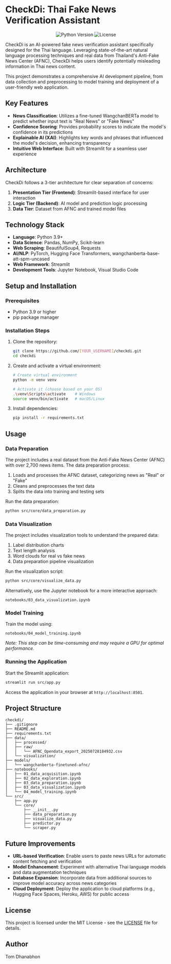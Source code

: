 # CheckDi: Thai Fake News Verification Assistant

<p align="center">
  <img src="https://img.shields.io/badge/Python-3.9%2B-blue" alt="Python Version">
  <img src="https://img.shields.io/badge/License-MIT-green" alt="License">
</p>

CheckDi is an AI-powered fake news verification assistant specifically designed for the Thai language. Leveraging state-of-the-art natural language processing techniques and real data from Thailand's Anti-Fake News Center (AFNC), CheckDi helps users identify potentially misleading information in Thai news content.

This project demonstrates a comprehensive AI development pipeline, from data collection and preprocessing to model training and deployment of a user-friendly web application.

## Key Features

- **News Classification**: Utilizes a fine-tuned WangchanBERTa model to predict whether input text is "Real News" or "Fake News"
- **Confidence Scoring**: Provides probability scores to indicate the model's confidence in its predictions
- **Explainable AI (XAI)**: Highlights key words and phrases that influenced the model's decision, enhancing transparency
- **Intuitive Web Interface**: Built with Streamlit for a seamless user experience

## Architecture

CheckDi follows a 3-tier architecture for clear separation of concerns:

1. **Presentation Tier (Frontend)**: Streamlit-based interface for user interaction
2. **Logic Tier (Backend)**: AI model and prediction logic processing
3. **Data Tier**: Dataset from AFNC and trained model files

## Technology Stack

- **Language**: Python 3.9+
- **Data Science**: Pandas, NumPy, Scikit-learn
- **Web Scraping**: BeautifulSoup4, Requests
- **AI/NLP**: PyTorch, Hugging Face Transformers, wangchanberta-base-att-spm-uncased
- **Web Framework**: Streamlit
- **Development Tools**: Jupyter Notebook, Visual Studio Code

## Setup and Installation

### Prerequisites

- Python 3.9 or higher
- pip package manager

### Installation Steps

1. Clone the repository:
   ```bash
   git clone https://github.com/[YOUR_USERNAME]/checkdi.git
   cd checkdi
   ```

2. Create and activate a virtual environment:
   ```bash
   # Create virtual environment
   python -m venv venv
   
   # Activate it (choose based on your OS)
   .\venv\Scripts\activate    # Windows
   source venv/bin/activate   # macOS/Linux
   ```

3. Install dependencies:
   ```bash
   pip install -r requirements.txt
   ```

## Usage

### Data Preparation

The project includes a real dataset from the Anti-Fake News Center (AFNC) with over 2,700 news items. The data preparation process:

1. Loads and processes the AFNC dataset, categorizing news as "Real" or "Fake"
2. Cleans and preprocesses the text data
3. Splits the data into training and testing sets

Run the data preparation:
```bash
python src/core/data_preparation.py
```

### Data Visualization

The project includes visualization tools to understand the prepared data:

1. Label distribution charts
2. Text length analysis
3. Word clouds for real vs fake news
4. Data preparation pipeline visualization

Run the visualization script:
```bash
python src/core/visualize_data.py
```

Alternatively, use the Jupyter notebook for a more interactive approach:
```
notebooks/03_data_visualization.ipynb
```

### Model Training

Train the model using:
```
notebooks/04_model_training.ipynb
```
_Note: This step can be time-consuming and may require a GPU for optimal performance._

### Running the Application

Start the Streamlit application:
```bash
streamlit run src/app.py
```

Access the application in your browser at `http://localhost:8501`.

## Project Structure

```
checkdi/
├── .gitignore
├── README.md
├── requirements.txt
├── data/
│   ├── processed/
│   ├── raw/
│   │   └── AFNC_Opendata_export_20250728184932.csv
│   └── visualization/
├── models/
│   └── wangchanberta-finetuned-afnc/
├── notebooks/
│   ├── 01_data_acquisition.ipynb
│   ├── 02_data_exploration.ipynb
│   ├── 03_data_preparation.ipynb
│   ├── 03_data_visualization.ipynb
│   └── 04_model_training.ipynb
└── src/
    ├── app.py
    └── core/
        ├── __init__.py
        ├── data_preparation.py
        ├── visualize_data.py
        ├── predictor.py
        └── scraper.py
```

## Future Improvements

- **URL-based Verification**: Enable users to paste news URLs for automatic content fetching and verification
- **Model Enhancement**: Experiment with alternative Thai language models and data augmentation techniques
- **Database Expansion**: Incorporate data from additional sources to improve model accuracy across news categories
- **Cloud Deployment**: Deploy the application to cloud platforms (e.g., Hugging Face Spaces, Heroku, AWS) for public access

## License

This project is licensed under the MIT License - see the [LICENSE](LICENSE) file for details.

## Author

Tom Dhanabhon